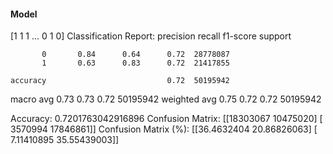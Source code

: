 #### Model
[1 1 1 ... 0 1 0]
Classification Report:
              precision    recall  f1-score   support

           0       0.84      0.64      0.72  28778087
           1       0.63      0.83      0.72  21417855

    accuracy                           0.72  50195942
   macro avg       0.73      0.73      0.72  50195942
weighted avg       0.75      0.72      0.72  50195942

Accuracy: 0.7201763042916896
Confusion Matrix:
[[18303067 10475020]
 [ 3570994 17846861]]
Confusion Matrix (%):
[[36.4632404  20.86826063]
 [ 7.11410895 35.55439003]]
